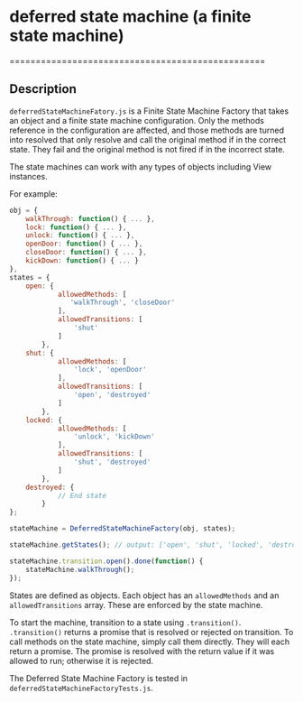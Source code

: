 # deferred state machine (a finite state machine)
=================================================

## Description

`deferredStateMachineFatory.js` is a Finite State Machine Factory that takes an object and a finite state machine
configuration. Only the methods reference in the configuration are affected, and those methods are turned into resolved
that only resolve and call the original method if in the correct state. They fail and the original method is not fired
if in the incorrect state.

The state machines can work with any types of objects including View instances.

For example:

```javascript
obj = {
    walkThrough: function() { ... },
    lock: function() { ... },
    unlock: function() { ... },
    openDoor: function() { ... },
    closeDoor: function() { ... },
    kickDown: function() { ... }
},
states = {
    open: {
            allowedMethods: [
               'walkThrough', 'closeDoor'
            ],
            allowedTransitions: [
                'shut'
            ]
        },
    shut: {
            allowedMethods: [
                'lock', 'openDoor'
            ],
            allowedTransitions: [
                'open', 'destroyed'
            ]
        },
    locked: {
            allowedMethods: [
                'unlock', 'kickDown'
            ],
            allowedTransitions: [
                'shut', 'destroyed'
            ]
        },
    destroyed: {
            // End state
        }
};

stateMachine = DeferredStateMachineFactory(obj, states);

stateMachine.getStates(); // output: ['open', 'shut', 'locked', 'destroyed']

stateMachine.transition.open().done(function() {
    stateMachine.walkThrough();
});
```

States are defined as objects. Each object has an `allowedMethods` and an `allowedTransitions` array. These are enforced
by the state machine.

To start the machine, transition to a state using `.transition()`. `.transition()` returns a promise that is resolved or
rejected on transition. To call methods on the state machine, simply call them directly. They will each return a promise.
The promise is resolved with the return value if it was allowed to run; otherwise it is rejected.

The Deferred State Machine Factory is tested in `deferredStateMachineFactoryTests.js`.
